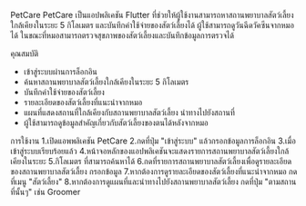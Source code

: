 PetCare
PetCare เป็นแอปพลิเคชัน Flutter ที่ช่วยให้ผู้ใช้งานสามารถหาสถานพยาบาลสัตว์เลี้ยงใกล้เคียงในระยะ 5 กิโลเมตร และบันทึกค่าใช้จ่ายของสัตว์เลี้ยงได้ ผู้ใช้สามารถดูวันฉีดวัคซีนจากหมอได้ ในขณะที่หมอสามารถตรวจสุขภาพของสัตว์เลี้ยงและบันทึกข้อมูลการตรวจได้

คุณสมบัติ

- เข้าสู่ระบบผ่านการล็อกอิน
- ค้นหาสถานพยาบาลสัตว์เลี้ยงใกล้เคียงในระยะ 5 กิโลเมตร
- บันทึกค่าใช้จ่ายของสัตว์เลี้ยง
- รายละเอียดของสัตว์เลี้ยงที่แนะนำจากหมอ
- แผนที่แสดงสถานที่ใกล้เคียงกับสถานพยาบาลสัตว์เลี้ยง
  นำทางไปยังสถานที่
- ผู้ใช้สามารถดูข้อมูลสำคัญเกี่ยวกับสัตว์เลี้ยงของตนได้หลังจากหมอ

การใช้งาน
1.เปิดแอพพลิเคชัน PetCare
2.กดที่ปุ่ม "เข้าสู่ระบบ" แล้วกรอกข้อมูลการล็อกอิน
3.เมื่อเข้าสู่ระบบเรียบร้อยแล้ว
4.หน้าจอหลักของแอปพลิเคชันจะแสดงรายการสถานพยาบาลสัตว์เลี้ยงใกล้เคียงในระยะ 5.กิโลเมตร ที่สามารถค้นหาได้
6.กดที่รายการสถานพยาบาลสัตว์เลี้ยงเพื่อดูรายละเอียดของสถานพยาบาลสัตว์เลี้ยง
กรอกข้อมูล
7.หากต้องการดูรายละเอียดของสัตว์เลี้ยงที่แนะนำจากหมอ กดที่เมนู "สัตว์เลี้ยง"
8.หากต้องการดูแผนที่และนำทางไปยังสถานพยาบาลสัตว์เลี้ยง กดที่ปุ่ม "ตามสถานที่นั้นๆ" เช่น Groomer
